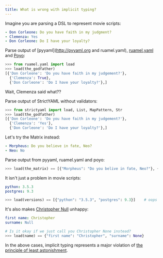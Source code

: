 ```yaml
---
title: What is wrong with implicit typing?
---
```


Imagine you are parsing a DSL to represent movie scripts:

```yaml
- Don Corleone: Do you have faith in my judgment?
- Clemenza: Yes
- Don Corleone: Do I have your loyalty?
```

Parse output of [pyyaml](http://pyyaml.org and ruamel.yaml), [ruamel.yaml](https://bitbucket.org/ruamel/yaml) and [Poyo](https://github.com/hackebrot/poyo):

```python
>>> from ruamel.yaml import load
>>> load(the_godfather)
[{'Don Corleone': 'Do you have faith in my judgement?'},
  {'Clemenza': True},
  {'Don Corleone': 'Do I have your loyalty?'},]
```

Wait, Clemenza said what??

Parse output of StrictYAML without validators:

```python
>>> from strictyaml import load, List, MapPattern, Str
>>> load(the_godfather)
[{'Don Corleone': 'Do you have faith in my judgement?'},
  {'Clemenza': 'Yes'},
  {'Don Corleone': 'Do I have your loyalty?'},]
```

Let's try the Matrix instead:

```yaml
- Morpheus: Do you believe in fate, Neo?
- Neo: No
```

Parse output from pyyaml, ruamel.yaml and poyo:

```python
>>> load(the_matrix) == [{"Morpheus": "Do you belive in fate, Neo?"}, {"Neo": False}]
```
    
It isn't just a problem in movie scripts:

```yaml
python: 3.5.3
postgres: 9.3
```

```python
>>> load(versions) == [{"python": "3.5.3", "postgres": 9.3}]    # oops those *both* should have been strings
```

It's also makes [Christopher Null](http://www.wired.com/2015/11/null) unhappy:

```yaml
first name: Christopher
surname: Null
```

```python
# Is it okay if we just call you Christopher None instead?
>>> load(name) == {"first name": "Christopher", "surname": None}
```

In the above cases, implicit typing represents a major violation of [the principle of least astonishment](https://en.wikipedia.org/wiki/Principle_of_least_astonishment).
